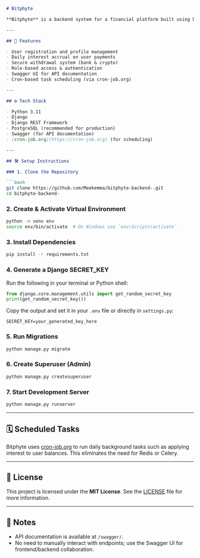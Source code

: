 
````markdown
# Bitphyte

**Bitphyte** is a backend system for a financial platform built using Django and Django REST Framework. It handles core financial operations such as user account management, payments, interest calculations, and withdrawals. The system also uses scheduled tasks powered by [cron-job.org](https://cron-job.org/) for periodic interest accruals.

---

## 🚀 Features

- User registration and profile management  
- Daily interest accrual on user payments  
- Secure withdrawal system (bank & crypto)  
- Role-based access & authentication  
- Swagger UI for API documentation  
- Cron-based task scheduling (via cron-job.org)

---

## ⚙️ Tech Stack

- Python 3.11  
- Django  
- Django REST Framework  
- PostgreSQL (recommended for production)  
- Swagger (for API documentation)  
- [cron-job.org](https://cron-job.org) (for scheduling)

---

## 🛠️ Setup Instructions

### 1. Clone the Repository

```bash
git clone https://github.com/Meekemma/bitphyte-backend-.git
cd bitphyte-backend-
````

### 2. Create & Activate Virtual Environment

```bash
python -m venv env
source env/bin/activate  # On Windows use `env\Scripts\activate`
```

### 3. Install Dependencies

```bash
pip install -r requirements.txt
```

### 4. Generate a Django SECRET\_KEY

Run the following in your terminal or Python shell:

```python
from django.core.management.utils import get_random_secret_key
print(get_random_secret_key())
```

Copy the output and set it in your `.env` file or directly in `settings.py`:

```env
SECRET_KEY=your_generated_key_here
```

### 5. Run Migrations

```bash
python manage.py migrate
```

### 6. Create Superuser (Admin)

```bash
python manage.py createsuperuser
```

### 7. Start Development Server

```bash
python manage.py runserver
```

---

## 🗓️ Scheduled Tasks

Bitphyte uses [cron-job.org](https://cron-job.org) to run daily background tasks such as applying interest to user balances. This eliminates the need for Redis or Celery.

---

## 📄 License

This project is licensed under the **MIT License**.
See the [LICENSE](LICENSE) file for more information.

---

## 📢 Notes

* API documentation is available at `/swagger/`.
* No need to manually interact with endpoints; use the Swagger UI for frontend/backend collaboration.



